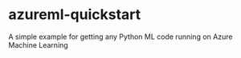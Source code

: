 # azureml-quickstart
A simple example for getting any Python ML code running on Azure Machine Learning
